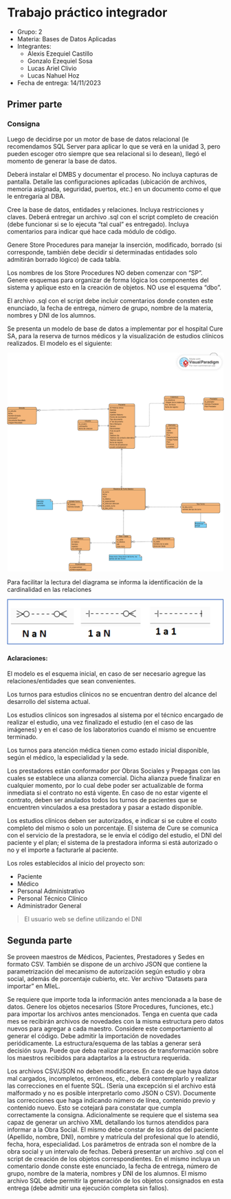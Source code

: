 # Trabajo práctico integrador

- Grupo: 2
- Materia: Bases de Datos Aplicadas
- Integrantes:
  - Alexis Ezequiel Castillo
  - Gonzalo Ezequiel Sosa
  - Lucas Ariel Clivio
  - Lucas Nahuel Hoz
- Fecha de entrega: 14/11/2023

## Primer parte

### Consigna

Luego de decidirse por un motor de base de datos relacional (le recomendamos SQL Server para
aplicar lo que se verá en la unidad 3, pero pueden escoger otro siempre que sea relacional si lo
desean), llegó el momento de generar la base de datos.

Deberá instalar el DMBS y documentar el proceso. No incluya capturas de pantalla. Detalle las
configuraciones aplicadas (ubicación de archivos, memoria asignada, seguridad, puertos, etc.)
en un documento como el que le entregaría al DBA.

Cree la base de datos, entidades y relaciones. Incluya restricciones y claves. Deberá entregar un
archivo .sql con el script completo de creación (debe funcionar si se lo ejecuta “tal cual” es
entregado). Incluya comentarios para indicar qué hace cada módulo de código.

Genere Store Procedures para manejar la inserción, modificado, borrado (si corresponde,
también debe decidir si determinadas entidades solo admitirán borrado lógico) de cada tabla.

Los nombres de los Store Procedures NO deben comenzar con “SP”. Genere esquemas para
organizar de forma lógica los componentes del sistema y aplique esto en la creación de objetos.
NO use el esquema “dbo”.

El archivo .sql con el script debe incluir comentarios donde consten este enunciado, la fecha de
entrega, número de grupo, nombre de la materia, nombres y DNI de los alumnos.

Se presenta un modelo de base de datos a implementar por el hospital Cure SA, para la reserva
de turnos médicos y la visualización de estudios clínicos realizados. El modelo es el siguiente:

![](https://github.com/hozlucas28/SQL-Server-Course-II-2023/blob/Master/.github/der.png?raw=true)

Para facilitar la lectura del diagrama se informa la identificación de la cardinalidad en las
relaciones

![](https://github.com/hozlucas28/SQL-Server-Course-II-2023/blob/Master/.github/cardinality-identification.png?raw=true)

#### Aclaraciones:

El modelo es el esquema inicial, en caso de ser necesario agregue las relaciones/entidades que
sean convenientes.

Los turnos para estudios clínicos no se encuentran dentro del alcance del desarrollo del
sistema actual.

Los estudios clínicos son ingresados al sistema por el técnico encargado de realizar el estudio,
una vez finalizado el estudio (en el caso de las imágenes) y en el caso de los laboratorios cuando
el mismo se encuentre terminado.

Los turnos para atención médica tienen como estado inicial disponible, según el médico, la
especialidad y la sede.

Los prestadores están conformador por Obras Sociales y Prepagas con las cuales se establece
una alianza comercial. Dicha alianza puede finalizar en cualquier momento, por lo cual debe
poder ser actualizable de forma inmediata si el contrato no está vigente. En caso de no estar
vigente el contrato, deben ser anulados todos los turnos de pacientes que se encuentren
vinculados a esa prestadora y pasar a estado disponible.

Los estudios clínicos deben ser autorizados, e indicar si se cubre el costo completo del mismo o
solo un porcentaje. El sistema de Cure se comunica con el servicio de la prestadora, se le envía
el código del estudio, el DNI del paciente y el plan; el sistema de la prestadora informa si está
autorizado o no y el importe a facturarle al paciente.

Los roles establecidos al inicio del proyecto son:

- Paciente
- Médico
- Personal Administrativo
- Personal Técnico Clínico
- Administrador General

> El usuario web se define utilizando el DNI

## Segunda parte

Se proveen maestros de Médicos, Pacientes, Prestadores y Sedes en formato CSV. También se
dispone de un archivo JSON que contiene la parametrización del mecanismo de autorización
según estudio y obra social, además de porcentaje cubierto, etc. Ver archivo “Datasets para
importar” en MIeL.

Se requiere que importe toda la información antes mencionada a la base de datos. Genere los
objetos necesarios (Store Procedures, funciones, etc.) para importar los archivos antes
mencionados. Tenga en cuenta que cada mes se recibirán archivos de novedades con la misma
estructura pero datos nuevos para agregar a cada maestro. Considere este comportamiento al
generar el código. Debe admitir la importación de novedades periódicamente.
La estructura/esquema de las tablas a generar será decisión suya. Puede que deba realizar
procesos de transformación sobre los maestros recibidos para adaptarlos a la estructura
requerida.

Los archivos CSV/JSON no deben modificarse. En caso de que haya datos mal cargados,
incompletos, erróneos, etc., deberá contemplarlo y realizar las correcciones en el fuente SQL.
(Sería una excepción si el archivo está malformado y no es posible interpretarlo como JSON o
CSV). Documente las correcciones que haga indicando número de línea, contenido previo y
contenido nuevo. Esto se cotejará para constatar que cumpla correctamente la consigna.
Adicionalmente se requiere que el sistema sea capaz de generar un archivo XML detallando los
turnos atendidos para informar a la Obra Social. El mismo debe constar de los datos del paciente
(Apellido, nombre, DNI), nombre y matrícula del profesional que lo atendió, fecha, hora,
especialidad. Los parámetros de entrada son el nombre de la obra social y un intervalo de fechas.
Deberá presentar un archivo .sql con el script de creación de los objetos correspondientes. En el
mismo incluya un comentario donde conste este enunciado, la fecha de entrega, número de
grupo, nombre de la materia, nombres y DNI de los alumnos. El mismo archivo SQL debe permitir
la generación de los objetos consignados en esta entrega (debe admitir una ejecución completa
sin fallos).
